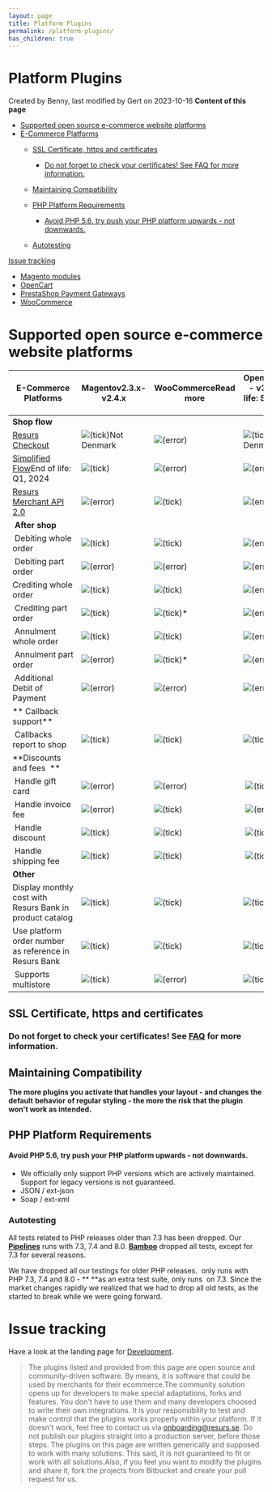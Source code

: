```yaml
---
layout: page
title: Platform Plugins
permalink: /platform-plugins/
has_children: true
---
```



# Platform Plugins 
Created by Benny, last modified by Gert on 2023-10-16
**Content of this page**
- [Supported open source e-commerce website
  platforms](#platformplugins-supportedopensourcee-commercewebsiteplatforms)
- [E-Commerce Platforms](#platformplugins-e-commerceplatforms)
  - [SSL Certificate, https and
    certificates](#platformplugins-sslcertificate,httpsandcertificates)
    - [Do not forget to check your certificates! See FAQ for more
      information.](#platformplugins-donotforgettocheckyourcertificates!seeformoreinformation.)

  - [Maintaining
    Compatibility](#platformplugins-maintainingcompatibility)
  - [PHP Platform
    Requirements](#platformplugins-phpplatformrequirements)
    - [Avoid PHP 5.6, try push your PHP platform upwards - not
      downwards.](#platformplugins-avoidphp5.6,trypushyourphpplatformupwards-notdownwards.)

  - [Autotesting](#platformplugins-autotesting)

[Issue tracking](#platformplugins-issuetracking)

- [Magento modules](magento-modules)
- [OpenCart](opencart)
- [PrestaShop Payment Gateways](prestashop-payment-gateways)
- [WooCommerce](woocommerce)

# Supported open source e-commerce website platforms

| E-Commerce Platforms                                        | Magentov2.3.x-v2.4.x                                    | WooCommerceRead more                          | OpenCartv1.5.x - v3.x End of life: September, 2023     | PrestaShopv1.6.1.x / v1.7.7.x End of life: October 1, 2022 | PrestaShopv1.7.7.xEnd of life: September, 2023 |
|-------------------------------------------------------------|---------------------------------------------------------|-----------------------------------------------|--------------------------------------------------------|------------------------------------------------------------|------------------------------------------------|
| **Shop flow**                                               |                                                         |                                               |                                                        |                                                            |                                                |
| [Resurs Checkout](resurs-checkout-web)                      | ![(tick)](images/icons/emoticons/check.svg)Not Denmark  | ![(error)](images/icons/emoticons/error.svg)  | ![(tick)](images/icons/emoticons/check.svg)Not Denmark | ![(tick)](images/icons/emoticons/check.svg)Not Denmark     | ![(error)](images/icons/emoticons/error.svg)   |
| [Simplified Flow](simplified-flow-api)End of life: Q1, 2024 | ![(tick)](images/icons/emoticons/check.svg)             | ![(error)](images/icons/emoticons/error.svg)  | ![(error)](images/icons/emoticons/error.svg)           | ![(error)](images/icons/emoticons/error.svg)               | ![(tick)](images/icons/emoticons/check.svg)    |
| [Resurs Merchant API 2.0](merchant-api-2.0)                 | ![(error)](images/icons/emoticons/error.svg)            | ![(tick)](images/icons/emoticons/check.svg)   | ![(error)](images/icons/emoticons/error.svg)           | ![(error)](images/icons/emoticons/error.svg)               | ![(error)](images/icons/emoticons/error.svg)   |
|  **After shop**                                             |                                                         |                                               |                                                        |                                                            |                                                |
|  Debiting whole order                                       | ![(tick)](images/icons/emoticons/check.svg)             | ![(tick)](images/icons/emoticons/check.svg)   | ![(error)](images/icons/emoticons/error.svg)           | ![(error)](images/icons/emoticons/error.svg)               | ![(tick)](images/icons/emoticons/check.svg)    |
|  Debiting part order                                        | ![(error)](images/icons/emoticons/error.svg)            | ![(error)](images/icons/emoticons/error.svg)  | ![(error)](images/icons/emoticons/error.svg)           | ![(error)](images/icons/emoticons/error.svg)               | ![(error)](images/icons/emoticons/error.svg)   |
| Crediting whole order                                       | ![(tick)](images/icons/emoticons/check.svg)             | ![(tick)](images/icons/emoticons/check.svg)   | ![(error)](images/icons/emoticons/error.svg)           | ![(error)](images/icons/emoticons/error.svg)               | ![(tick)](images/icons/emoticons/check.svg)    |
|  Crediting part order                                       | ![(tick)](images/icons/emoticons/check.svg)             | ![(tick)](images/icons/emoticons/check.svg)\* | ![(error)](images/icons/emoticons/error.svg)           | ![(error)](images/icons/emoticons/error.svg)               | ![(tick)](images/icons/emoticons/check.svg)    |
|  Annulment whole order                                      | ![(tick)](images/icons/emoticons/check.svg)             | ![(tick)](images/icons/emoticons/check.svg)   | ![(error)](images/icons/emoticons/error.svg)           | ![(error)](images/icons/emoticons/error.svg)               | ![(tick)](images/icons/emoticons/check.svg)    |
|  Annulment part order                                       | ![(error)](images/icons/emoticons/error.svg)            | ![(tick)](images/icons/emoticons/check.svg)\* | ![(error)](images/icons/emoticons/error.svg)           | ![(error)](images/icons/emoticons/error.svg)               | ![(tick)](images/icons/emoticons/check.svg)    |
|  Additional Debit of Payment                                | ![(error)](images/icons/emoticons/error.svg)            | ![(error)](images/icons/emoticons/error.svg)  | ![(error)](images/icons/emoticons/error.svg)           | ![(error)](images/icons/emoticons/error.svg)               | ![(error)](images/icons/emoticons/error.svg)   |
| ** Callback support**                                       |                                                         |                                               |                                                        |                                                            |                                                |
|  Callbacks report to shop                                   | ![(tick)](images/icons/emoticons/check.svg)             | ![(tick)](images/icons/emoticons/check.svg)   | ![(tick)](images/icons/emoticons/check.svg)            | ![(tick)](images/icons/emoticons/check.svg)                | ![(tick)](images/icons/emoticons/check.svg)    |
| **Discounts and fees  **                                    |                                                         |                                               |                                                        |                                                            |                                                |
|  Handle gift card                                           | ![(error)](images/icons/emoticons/error.svg)            | ![(error)](images/icons/emoticons/error.svg)  |  ![(tick)](images/icons/emoticons/check.svg)           | ![(error)](images/icons/emoticons/error.svg)               | ![(error)](images/icons/emoticons/error.svg)   |
|  Handle invoice fee                                         | ![(error)](images/icons/emoticons/error.svg)            | ![(tick)](images/icons/emoticons/check.svg)   |  ![(error)](images/icons/emoticons/error.svg)          | ![(error)](images/icons/emoticons/error.svg)               | ![(error)](images/icons/emoticons/error.svg)   |
|  Handle discount                                            | ![(tick)](images/icons/emoticons/check.svg)             | ![(tick)](images/icons/emoticons/check.svg)   |  ![(tick)](images/icons/emoticons/check.svg)           | ![(tick)](images/icons/emoticons/check.svg)                | ![(tick)](images/icons/emoticons/check.svg)    |
|  Handle shipping fee                                        | ![(tick)](images/icons/emoticons/check.svg)             | ![(tick)](images/icons/emoticons/check.svg)   |  ![(tick)](images/icons/emoticons/check.svg)           | ![(tick)](images/icons/emoticons/check.svg)                | ![(tick)](images/icons/emoticons/check.svg)    |
| **Other**                                                   |                                                         |                                               |                                                        |                                                            |                                                |
| Display monthly cost with Resurs Bank in product catalog    | ![(tick)](images/icons/emoticons/check.svg)             | ![(tick)](images/icons/emoticons/check.svg)   | ![(tick)](images/icons/emoticons/check.svg)            | ![(tick)](images/icons/emoticons/check.svg)                | ![(tick)](images/icons/emoticons/check.svg)    |
| Use platform order number as reference in Resurs Bank       | ![(tick)](images/icons/emoticons/check.svg)             | ![(tick)](images/icons/emoticons/check.svg)   | ![(tick)](images/icons/emoticons/check.svg)            | ![(tick)](images/icons/emoticons/check.svg)                | ![(tick)](images/icons/emoticons/check.svg)    |
|  Supports multistore                                        | ![(tick)](images/icons/emoticons/check.svg)             | ![(error)](images/icons/emoticons/error.svg)  | ![(tick)](images/icons/emoticons/check.svg)            | ![(error)](images/icons/emoticons/error.svg)               | ![(error)](images/icons/emoticons/error.svg)   |

## SSL Certificate, https and certificates
### Do not forget to check your certificates! See [FAQ](faq) for more information.
## Maintaining Compatibility
**The more plugins you activate that handles your layout - and changes
the default** **behavior** **of regular styling - the more the risk that
the plugin won't work as intended.**

## PHP Platform Requirements
#### **Avoid PHP 5.6, try push your PHP platform upwards - not downwards.**
- We officially only support PHP versions which are actively maintained.
  Support for legacy versions is not guaranteed.
- JSON / ext-json
- Soap / ext-xml

### Autotesting
All tests related to PHP releases older than 7.3 has been dropped. Our
**[Pipelines](https://bitbucket.org/resursbankplugins/resurs-ecomphp/addon/pipelines/home)**
runs with 7.3, 7.4 and 8.0.
**[Bamboo](http://bamboo.resurs.it/browse/RB-RBT)** dropped all tests,
except for 7.3 for several reasons.

We have dropped all our testings for older PHP releases.  only runs with
PHP 7.3, 7.4 and 8.0 - ** **as an extra test suite, only runs  on 7.3.
Since the market changes rapidly we realized that we had to drop all old
tests, as the started to break while we were going forward.

# Issue tracking
Have a look at the landing page for [Development](development).

> The plugins listed and provided from this page are open source and
> community-driven software. By means, it is software that could be used
> by merchants for their ecommerce.The community solution opens up for
> developers to make special adaptations, forks and features. You don't
> have to use them and many developers choosed to write their own
> integrations. It is your responsibility to test and make control that
> the plugins works properly within your platform. If it doesn't work,
> feel free to contact us via onboarding@resurs.se. Do not publish our
> plugins straight into a production server, before those steps. The
> plugins on this page are written generically and supposed to work with
> many solutions. This said, it is not guaranteed to fit or work with
> all solutions.Also, if you feel you want to modify the plugins and
> share it, fork the projects from Bitbucket and create your pull
> request for us.

